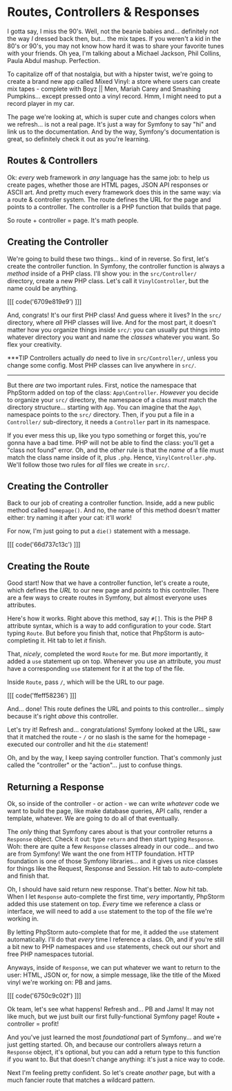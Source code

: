 # Routes, Controllers & Responses

I gotta say, I miss the 90's. Well, not the beanie babies and... definitely not
the way *I* dressed back then, but... the mix tapes. If you weren't a kid in the
80's or 90's, you may not know how hard it was to share your favorite tunes with
your friends. Oh yea, I'm talking about a Michael Jackson, Phil Collins, Paula
Abdul mashup. Perfection.

To capitalize off of that nostalgia, but with a hipster twist, we're going to create
a brand new app called Mixed Vinyl: a store where users can create mix tapes -
complete with Boyz || Men, Mariah Carey and Smashing Pumpkins... except pressed
onto a vinyl record. Hmm, I might need to put a record player in my car.

The page we're looking at, which is super cute and changes colors when we refresh...
is not a real page. It's just a way for Symfony to say "hi" and link us to the
documentation. And by the way, Symfony's documentation is great, so definitely
check it out as you're learning.

## Routes & Controllers

Ok: *every* web framework in *any* language has the same job: to help us create pages,
whether those are HTML pages, JSON API responses or ASCII art. And pretty much
every framework does this in the same way: via a route & controller system. The
route defines the URL for the page and points to a controller. The controller is
a PHP function that builds that page.

So route + controller = page. It's math people.

## Creating the Controller

We're going to build these two things... kind of in reverse. So first, let's create
the controller function. In Symfony, the controller function is always a *method*
inside of a PHP class. I'll show you: in the `src/Controller/` directory, create
a new PHP class. Let's call it `VinylController`, but the name could be anything.

[[[ code('6709e819e9') ]]]

And, congrats! It's our first PHP class! And guess where it lives? In the `src/`
directory, where *all* PHP classes will live. And for the most part, it doesn't
matter how you organize things inside `src/`: you can usually put things into whatever
directory you want and name the *classes* whatever you want. So flex your
creativity.

***TIP
Controllers actually *do* need to live in `src/Controller/`, unless you change
some config. Most PHP classes can live anywhere in `src/`.
***

But there *are* two important rules. First, notice the namespace that
PhpStorm added on top of the class: `App\Controller`. *However* you decide to organize
your `src/` directory, the namespace of a class *must* match the directory structure...
starting with `App`. You can imagine that the `App\` namespace points to the
`src/` directory. Then, if you put a file in a `Controller/` sub-directory, it
needs a `Controller` part in its namespace.

If you ever mess this up, like you typo something or forget this, you're gonna have a
bad time. PHP will not be able to find the class: you'll get a "class not found"
error. Oh, and the *other* rule is that the *name* of a file must match the class
name inside of it, plus `.php`. Hence, `VinylController.php`. We'll follow those
two rules for *all* files we create in `src/`.

## Creating the Controller

Back to our job of creating a controller function. Inside, add a new
public method called `homepage()`. And no, the name of this method doesn't matter
either: try naming it after your cat: it'll work!

For now, I'm just going to put a `die()` statement with a message.

[[[ code('66d737c13c') ]]]

## Creating the Route

Good start! Now that we have a controller function, let's create a route,
which defines the *URL* to our new page and *points* to this controller. There are
a few ways to create routes in Symfony, but almost everyone uses attributes.

Here's how it works. Right above this method, say `#[]`. This is the PHP 8 attribute
syntax, which is a way to add configuration to your code. Start typing `Route`.
But before you finish that, notice that PhpStorm is auto-completing it. Hit tab
to let *it* finish.

That, *nicely*, completed the word `Route` for me. But *more* importantly, it added
a `use` statement up on top. Whenever you use an attribute, you *must* have a
corresponding `use` statement for it at the top of the file.

Inside `Route`, pass `/`, which will be the URL to our page.

[[[ code('ffeff58236') ]]]

And... done! This route defines the URL and points to this controller... simply
because it's right *above* this controller.

Let's try it! Refresh and... congratulations! Symfony looked at the URL, saw
that it matched the route - `/` or no slash is the same for the homepage - executed
our controller and hit the `die` statement!

Oh, and by the way, I keep saying controller function. That's commonly just called
the "controller" or the "action"... just to confuse things.

## Returning a Response

Ok, so inside of the controller - or action - we can write *whatever* code we want
to build the page, like make database queries, API calls, render a template, whatever.
We are going to do all of that eventually.

The *only* thing that Symfony cares about is that your controller returns a
`Response` object. Check it out: type `return` and then start typing `Response`.
Woh: there are quite a few `Response` classes already in our code... and two
are from Symfony! We want the one from HTTP foundation. HTTP foundation is one
of those Symfony libraries... and it gives us nice classes for things like the
Request, Response and Session. Hit tab to auto-complete and finish that.

Oh, I should have said return new response. That's better. *Now* hit tab. When
I let `Response` auto-complete the first time, *very* importantly, PhpStorm
added this use statement on top. *Every* time we reference a class or interface,
we will need to add a `use` statement to the top of the file we're working in.

By letting PhpStorm auto-complete that for me, it added the `use` statement
automatically. I'll do that *every* time I reference a class. Oh, and if you're
still a bit new to PHP namespaces and `use` statements, check out our short and
free PHP namespaces tutorial.

Anyways, inside of `Response`, we can put whatever we want to return to the user:
HTML, JSON or, for now, a simple message, like the title of the Mixed vinyl we're
working on: PB and jams.

[[[ code('6750c9c02f') ]]]

Ok team, let's see what happens! Refresh and... PB and Jams! It may not like much,
but we just built our first fully-functional Symfony page! Route + controller =
profit!

And you've just learned the most *foundational* part of Symfony... and we're
just getting started. Oh, and because our controllers always return a `Response`
object, it's optional, but you can add a return type to this function if you want
to. But that doesn't change anything: it's just a nice way to code.

Next I'm feeling pretty confident. So let's create *another* page, but with a much
fancier route that matches a wildcard pattern.
